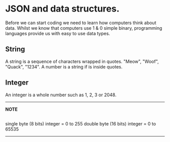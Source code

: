 # JSON and data structures.

Before we can start coding we need to learn how computers think about data. Whilst we know that computers use 1 & 0 simple binary, programming languages provide us with easy to use data types.

## String 

A string is a sequence of characters wrapped in quotes. "Meow", "Woof", "Quack", "1234". A number is a string if is inside quotes.

## Integer

An integer is a whole number such as 1, 2, 3 or 2048.

---

**NOTE**
## 
single byte (8 bits) integer = 0 to 255
double byte (16 bits) integer = 0 to 65535

---
